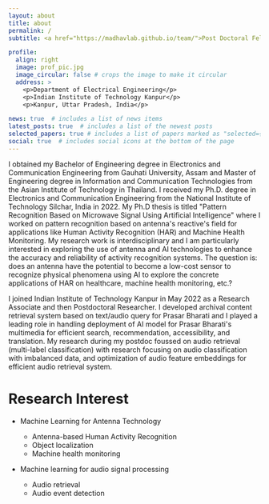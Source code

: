 ```yaml
---
layout: about
title: about
permalink: /
subtitle: <a href="https://madhavlab.github.io/team/">Post Doctoral Fellow</a>, <a href="https://madhavlab.github.io/">MadhavLab</a>  Indian Institute of Technology Kanpur

profile:
  align: right
  image: prof_pic.jpg
  image_circular: false # crops the image to make it circular
  address: >
    <p>Department of Electrical Engineering</p>
    <p>Indian Institute of Technology Kanpur</p>
    <p>Kanpur, Uttar Pradesh, India</p>

news: true  # includes a list of news items
latest_posts: true  # includes a list of the newest posts
selected_papers: true # includes a list of papers marked as "selected={true}"
social: true  # includes social icons at the bottom of the page
---
```


I obtained my Bachelor of Engineering degree in Electronics and Communication Engineering from Gauhati University, Assam and Master of Engineering degree in Information and Communication Technologies from the Asian Institute of Technology in Thailand. I received my Ph.D. degree in Electronics and Communication Engineering from the National Institute of Technology Silchar, India in 2022. My Ph.D thesis is titled "Pattern Recognition Based on Microwave Signal Using Artificial Intelligence" where I worked on pattern recognition based on antenna's reactive's field for applications like Human Activity Recognition (HAR) and Machine Health Monitoring. My research work is interdisciplinary and I am particularly interested in exploring the use of antenna and AI technologies to enhance the accuracy and reliability of activity recognition systems. The question is: does an antenna have the potential to become a low-cost sensor to recognize physical phenomena using AI to explore the concrete applications of HAR on healthcare, machine health monitoring, etc.?

I joined Indian Institute of Technology Kanpur in May 2022 as a Research Associate and then Postdoctoral Researcher. I developed archival content retrieval system based on text/audio query for Prasar Bharati and I played a leading role in handling deployment of AI model for Prasar Bharati's multimedia for efficient search, recommendation, accessibility, and translation. My research during my postdoc foussed on audio retrieval (multi-label classification) with research focusing on audio classification with imbalanced data, and optimization of audio feature embeddings for efficient audio retrieval system.

# Research Interest

- Machine Learning for Antenna Technology
  - Antenna-based Human Activity Recognition
  - Object localization
  - Machine health monitoring 

- Machine learning for audio signal processing
  - Audio retrieval
  - Audio event detection
